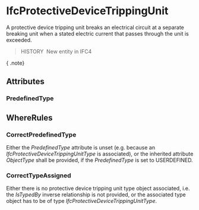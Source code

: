 # IfcProtectiveDeviceTrippingUnit

A protective device tripping unit breaks an electrical circuit at a separate breaking unit when a stated electric current that passes through the unit is exceeded.

> HISTORY&nbsp; New entity in IFC4

{ .note}
>

## Attributes

### PredefinedType


## WhereRules

### CorrectPredefinedType
Either the _PredefinedType_ attribute is unset (e.g. because an _IfcProtectiveDeviceTrippingUnitType_ is associated), or the inherited attribute _ObjectType_ shall be provided, if the _PredefinedType_ is set to USERDEFINED.

### CorrectTypeAssigned
Either there is no protective device tripping unit type object associated, i.e. the _IsTypedBy_ inverse relationship is not provided, or the associated type object has to be of type _IfcProtectiveDeviceTrippingUnitType_.
